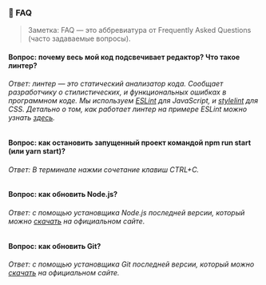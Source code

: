 ### 🤔 FAQ

> Заметка: FAQ — это аббревиатура от Frequently Asked Questions (часто задаваемые вопросы).

#### Вопрос: почему весь мой код подсвечивает редактор? Что такое линтер?
###### Ответ: линтер — это статический анализатор кода. Сообщает разработчику о стилистических, и функциональных ошибках в программном коде. Мы используем [ESLint](https://eslint.org/) для JavaScript, и [stylelint](https://stylelint.io/) для CSS. Детально о том, как работает линтер на примере ESLint можно узнать [здесь](https://www.youtube.com/watch?v=hppJw2REb8g).

#### Вопрос: как остановить запущенный проект командой npm run start (или yarn start)?
###### Ответ: В терминале нажми сочетание клавиш CTRL+C.

#### Вопрос: как обновить Node.js?
###### Ответ: с помощью установщика Node.js последней версии, который можно [скачать](https://nodejs.org/en/) на официальном сайте.

#### Вопрос: как обновить Git?
###### Ответ: с помощью установщика Git последней версии, который можно [скачать](https://git-scm.com/download/) на официальном сайте.
